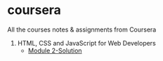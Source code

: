 # coursera
All the courses notes &amp; assignments from Coursera 

1) HTML, CSS and JavaScript for Web Developers
    - [Module 2-Solution](https://github.com/ylruiz/coursera/tree/main/html-css-js/mod2_solution)